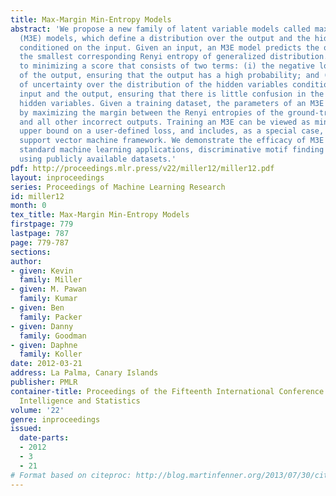 ```yaml
---
title: Max-Margin Min-Entropy Models
abstract: 'We propose a new family of latent variable models called max-margin min-entropy
  (M3E) models, which define a distribution over the output and the hidden variables
  conditioned on the input. Given an input, an M3E model predicts the output with
  the smallest corresponding Renyi entropy of generalized distribution. This is equivalent
  to minimizing a score that consists of two terms: (i) the negative log-likelihood
  of the output, ensuring that the output has a high probability; and (ii) a measure
  of uncertainty over the distribution of the hidden variables conditioned on the
  input and the output, ensuring that there is little confusion in the values of the
  hidden variables. Given a training dataset, the parameters of an M3E model are learned
  by maximizing the margin between the Renyi entropies of the ground-truth output
  and all other incorrect outputs. Training an M3E can be viewed as minimizing an
  upper bound on a user-defined loss, and includes, as a special case, the latent
  support vector machine framework. We demonstrate the efficacy of M3E models on two
  standard machine learning applications, discriminative motif finding and image classification,
  using publicly available datasets.'
pdf: http://proceedings.mlr.press/v22/miller12/miller12.pdf
layout: inproceedings
series: Proceedings of Machine Learning Research
id: miller12
month: 0
tex_title: Max-Margin Min-Entropy Models
firstpage: 779
lastpage: 787
page: 779-787
sections: 
author:
- given: Kevin
  family: Miller
- given: M. Pawan
  family: Kumar
- given: Ben
  family: Packer
- given: Danny
  family: Goodman
- given: Daphne
  family: Koller
date: 2012-03-21
address: La Palma, Canary Islands
publisher: PMLR
container-title: Proceedings of the Fifteenth International Conference on Artificial
  Intelligence and Statistics
volume: '22'
genre: inproceedings
issued:
  date-parts:
  - 2012
  - 3
  - 21
# Format based on citeproc: http://blog.martinfenner.org/2013/07/30/citeproc-yaml-for-bibliographies/
---
```

